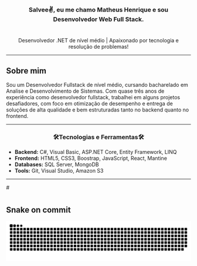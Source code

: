 # <h3 align="center">Salvee✌️, eu me chamo Matheus Henrique e sou Desenvolvedor Web Full Stack.</h3>
#
<p align="center">Desenvolvedor .NET de nível médio | Apaixonado por tecnologia e resolução de problemas!</p>
<hr/>

<h2>Sobre mim</h2>
<p>Sou um Desenvolvedor Fullstack de nível médio, cursando bacharelado em Analise e Desenvolvimento de Sistemas. Com quase três anos de experiência como desenvolvedor fullstack, trabalhei em alguns projetos desafiadores,
com foco em otimização de desempenho e entrega de soluções de alta qualidade e bem estruturadas tanto no backend quanto no frontend.</p>
<hr/>

<h3 align="center"> 🛠️Tecnologias e Ferramentas🛠️</h3>

* <strong>Backend:</strong> C#, Visual Basic, ASP.NET Core, Entity Framework, LINQ
* <b>Frontend:</b> HTML5, CSS3, Boostrap, JavaScript, React, Mantine
* <b>Databases:</b> SQL Server, MongoDB
* <b>Tools:</b> Git, Visual Studio, Amazon S3
<hr/>
#

<div align="center"> 

</div>

#

## Snake on commit
![Snake animation](https://github.com/MatheusHenrique421/MatheusHenrique421/blob/output/github-contribution-grid-snake.svg)

#
[![]()]()
